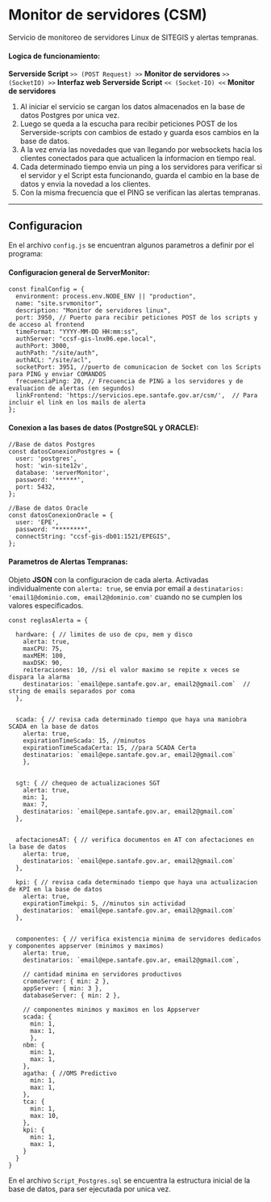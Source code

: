 # Monitor de servidores (CSM)

Servicio de monitoreo de servidores Linux de SITEGIS y alertas tempranas.

#### Logica de funcionamiento:

**Serverside Script** `>> (POST Request) >>` **Monitor de servidores** `>> (SocketIO) >>` **Interfaz web**
**Serverside Script** `<< (Socket-IO) <<` **Monitor de servidores**

1) Al iniciar el servicio se cargan los datos almacenados en la base de datos Postgres por unica vez. 
2) Luego se queda a la escucha para recibir peticiones POST de los Serverside-scripts con cambios de estado y guarda esos cambios en la base de datos. 
3) A la vez envia las novedades que van llegando por websockets hacia los clientes conectados para que actualicen la informacion en tiempo real.
4) Cada determinado tiempo envia un ping a los servidores para verificar si el servidor y el Script esta funcionando, guarda el cambio en la base de datos y envia la novedad a los clientes.
5) Con la misma frecuencia que el PING se verifican las alertas tempranas.

---
## Configuracion
En el archivo `config.js` se encuentran algunos parametros a definir por el programa:

#### Configuracion general de ServerMonitor:

```
const finalConfig = {
  environment: process.env.NODE_ENV || "production",
  name: "site.srvmonitor",
  description: "Monitor de servidores linux",
  port: 3950, // Puerto para recibir peticiones POST de los scripts y de acceso al frontend
  timeFormat: "YYYY-MM-DD HH:mm:ss",
  authServer: "ccsf-gis-lnx06.epe.local",
  authPort: 3000,
  authPath: "/site/auth",
  authACL: "/site/acl",
  socketPort: 3951, //puerto de comunicacion de Socket con los Scripts para PING y enviar COMANDOS
  frecuenciaPing: 20, // Frecuencia de PING a los servidores y de evaluacion de alertas (en segundos)
  linkFrontend: 'https://servicios.epe.santafe.gov.ar/csm/',  // Para incluir el link en los mails de alerta
};
```
#### Conexion a las bases de datos (PostgreSQL y ORACLE):
```
//Base de datos Postgres
const datosConexionPostgres = {
  user: 'postgres',
  host: 'win-site12v',
  database: 'serverMonitor',
  password: '******',
  port: 5432,
};

//Base de datos Oracle
const datosConexionOracle = { 
  user: 'EPE',
  password: "********",
  connectString: "ccsf-gis-db01:1521/EPEGIS",
};
```

#### Parametros de Alertas Tempranas:
Objeto **JSON** con la configuracion de cada alerta. Activadas individualmente con `alerta: true`, se envia por email a  `destinatarios: 'email1@dominio.com, email2@dominio.com'` cuando no se cumplen los valores especificados.
```
const reglasAlerta = {

  hardware: { // limites de uso de cpu, mem y disco
    alerta: true,
    maxCPU: 75,
    maxMEM: 100,
    maxDSK: 90,
    reiteraciones: 10, //si el valor maximo se repite x veces se dispara la alarma
    destinatarios: `email@epe.santafe.gov.ar, email2@gmail.com`  // string de emails separados por coma 
  },
  
  
  scada: { // revisa cada determinado tiempo que haya una maniobra SCADA en la base de datos
    alerta: true, 
    expirationTimeScada: 15, //minutos
    expirationTimeScadaCerta: 15, //para SCADA Certa 
    destinatarios: `email@epe.santafe.gov.ar, email2@gmail.com`
    },
    
  
  sgt: { // chequeo de actualizaciones SGT
    alerta: true,
    min: 1, 
    max: 7,
    destinatarios: `email@epe.santafe.gov.ar, email2@gmail.com`
  },
  
  
  afectacionesAT: { // verifica documentos en AT con afectaciones en la base de datos
    alerta: true,
    destinatarios: `email@epe.santafe.gov.ar, email2@gmail.com`              
  },
  
  kpi: { // revisa cada determinado tiempo que haya una actualizacion de KPI en la base de datos
    alerta: true,
    expirationTimekpi: 5, //minutos sin actividad
    destinatarios: `email@epe.santafe.gov.ar, email2@gmail.com`
  },  
  
  
  componentes: { // verifica existencia minima de servidores dedicados y componentes appserver (minimos y maximos)
    alerta: true,
    destinatarios: `email@epe.santafe.gov.ar, email2@gmail.com`,
    
    // cantidad minima en servidores productivos
    cromoServer: { min: 2 },
    appServer: { min: 3 },
    databaseServer: { min: 2 },

    // componentes minimos y maximos en los Appserver
    scada: {
      min: 1, 
      max: 1,
      },
    nbm: {
      min: 1, 
      max: 1,
    },
    agatha: { //OMS Predictivo
      min: 1, 
      max: 1,
    },
    tca: {
      min: 1,
      max: 10,
    },
    kpi: {
      min: 1,
      max: 1,
    }
  }
}
```

En el archivo `Script_Postgres.sql` se encuentra la estructura inicial de la base de datos, para ser ejecutada por unica vez.